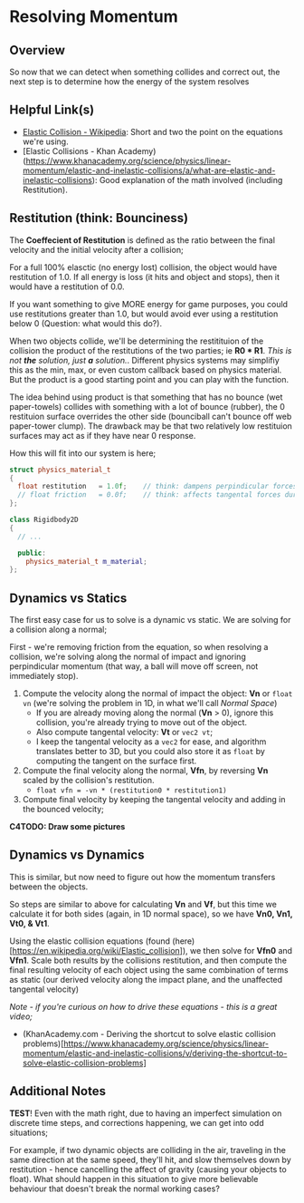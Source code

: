 Resolving Momentum
======

## Overview
So now that we can detect when something collides and correct out, the next step is to determine how the energy of the system resolves

## Helpful Link(s)
- [Elastic Collision - Wikipedia](https://en.wikipedia.org/wiki/Elastic_collision):  Short and two the point on the equations we're using. 
- [Elastic Collisions - Khan Academy)(https://www.khanacademy.org/science/physics/linear-momentum/elastic-and-inelastic-collisions/a/what-are-elastic-and-inelastic-collisions):  Good explanation of the math involved (including Restitution). 

## Restitution (think: Bounciness)
The **Coeffecient of Restitution** is defined as the ratio between the final velocity and the initial velocity after a collision; 

For a full 100% elasctic (no energy lost) collision, the object would have restitution of 1.0.  If all energy is loss (it hits and object and stops), then it would have a restitution of 0.0.

If you want something to give MORE energy for game purposes, you could use restitutions greater than 1.0, but would avoid ever using a restitution below 0 (Question: what would this do?).

When two objects collide, we'll be determining the restitituion of the collision the product of the restitutions of the two parties; ie **R0 * R1**.  *This is not **the** solution, just **a** solution.*.  Different physics systems may simplifiy this as the min, max, or even custom callback based on physics material.  But the product is a good starting point and you can play with the function.

The idea behind using product is that something that has no bounce (wet paper-towels) collides with something with a lot of bounce (rubber), the 0 restituion surface overrides the other side (bounciball can't bounce off web paper-tower clump).  The drawback may be that two relatively low restituion surfaces may act as if they have near 0 response.

How this will fit into our system is here; 

```cpp
struct physics_material_t 
{
  float restitution   = 1.0f;    // think: dampens perpindicular forces; 
  // float friction   = 0.0f;    // think: affects tangental forces during collision
}; 

class Rigidbody2D 
{
  // ...

  public:
    physics_material_t m_material; 
};
```


## Dynamics vs Statics
The first easy case for us to solve is a dynamic vs static.  We are solving for a collision along a normal; 

First - we're removing friction from the equation, so when resolving a collision, we're solving along the normal of impact and ignoring perpindicular momentum (that way, a ball will move off screen, not immediately stop).  

1. Compute the velocity along the normal of impact the object: **Vn** or `float vn` (we're solving the problem in 1D, in what we'll call *Normal Space*)
   - If you are already moving along the normal (**Vn** > 0), ignore this collision, you're already trying to move out of the object.
   - Also compute tangental velocity:  **Vt** or `vec2 vt`;
   - I keep the tangental velocity as a `vec2` for ease, and algorithm translates better to 3D, but you could also store it as `float` by computing the tangent on the surface first.
2. Compute the final velocity along the normal, **Vfn**, by reversing **Vn** scaled by the collision's restitution. 
   - `float vfn = -vn * (restitution0 * restitution1)`
3. Compute final velocity by keeping the tangental velocity and adding in the bounced velocity; 

**C4TODO:  Draw some pictures**


## Dynamics vs Dynamics
This is similar, but now need to figure out how the momentum transfers between the objects.  

So steps are similar to above for calculating **Vn** and **Vf**, but this time we calculate it for both sides (again, in 1D normal space), so we have **Vn0, Vn1, Vt0, & Vt1**.

Using the elastic collision equations (found (here)[https://en.wikipedia.org/wiki/Elastic_collision]), we then solve for **Vfn0** and **Vfn1**.  Scale
both results by the collisions restitution, and then compute the final resulting velocity of each object using the same combination of terms as static (our derived velocity along the impact plane, and the unaffected tangental velocity)

*Note - if you're curious on how to drive these equations - this is a great video;*
- (KhanAcademy.com - Deriving the shortcut to solve elastic collision problems)[https://www.khanacademy.org/science/physics/linear-momentum/elastic-and-inelastic-collisions/v/deriving-the-shortcut-to-solve-elastic-collision-problems] 


## Additional Notes
**TEST**! Even with the math right, due to having an imperfect simulation on discrete time steps, and corrections happening, we can get into odd situations; 

For example, if two dynamic objects are colliding in the air, traveling in the same direction at the same speed, they'll hit, and slow themselves down by restitution - hence cancelling the affect of gravity (causing your objects to float).  What should happen in this situation to give more believable behaviour that doesn't break the normal working cases?






